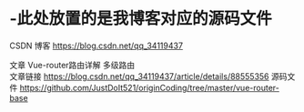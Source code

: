 # -此处放置的是我博客对应的源码文件
CSDN 博客   https://blog.csdn.net/qq_34119437

文章   Vue-router路由详解 多级路由  
文章链接   https://blog.csdn.net/qq_34119437/article/details/88555356
源码文件   https://github.com/JustDoIt521/originCoding/tree/master/vue-router-base


